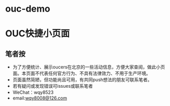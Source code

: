 # ouc-demo
# OUC快捷小页面

## 笔者按

 - 为了方便统计、展示oucers在北京的一些活动信息，方便大家查阅，做此小页面。本页面不代表任何官方行为、不具有法律效力、不用于生产环境。
 - 页面虽然简陋，但功能尚且可用，有共同push想法的朋友可联系笔者。
 - 若有疑问或发现错误可issues或联系笔者
 - WeChat：wqy8523
 - email:wqy8008@126.com
